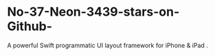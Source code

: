 # No-37-Neon-3439-stars-on-Github-
A powerful Swift programmatic UI layout framework for iPhone &amp; iPad .
